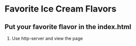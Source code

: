 # Favorite Ice Cream Flavors

##  Put your favorite flavor in the index.html

1. Use http-server and view the page
